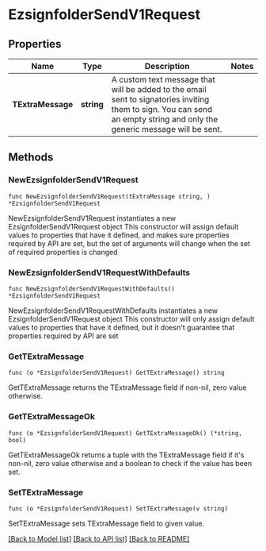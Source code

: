 # EzsignfolderSendV1Request

## Properties

Name | Type | Description | Notes
------------ | ------------- | ------------- | -------------
**TExtraMessage** | **string** | A custom text message that will be added to the email sent to signatories inviting them to sign.  You can send an empty string and only the generic message will be sent. | 

## Methods

### NewEzsignfolderSendV1Request

`func NewEzsignfolderSendV1Request(tExtraMessage string, ) *EzsignfolderSendV1Request`

NewEzsignfolderSendV1Request instantiates a new EzsignfolderSendV1Request object
This constructor will assign default values to properties that have it defined,
and makes sure properties required by API are set, but the set of arguments
will change when the set of required properties is changed

### NewEzsignfolderSendV1RequestWithDefaults

`func NewEzsignfolderSendV1RequestWithDefaults() *EzsignfolderSendV1Request`

NewEzsignfolderSendV1RequestWithDefaults instantiates a new EzsignfolderSendV1Request object
This constructor will only assign default values to properties that have it defined,
but it doesn't guarantee that properties required by API are set

### GetTExtraMessage

`func (o *EzsignfolderSendV1Request) GetTExtraMessage() string`

GetTExtraMessage returns the TExtraMessage field if non-nil, zero value otherwise.

### GetTExtraMessageOk

`func (o *EzsignfolderSendV1Request) GetTExtraMessageOk() (*string, bool)`

GetTExtraMessageOk returns a tuple with the TExtraMessage field if it's non-nil, zero value otherwise
and a boolean to check if the value has been set.

### SetTExtraMessage

`func (o *EzsignfolderSendV1Request) SetTExtraMessage(v string)`

SetTExtraMessage sets TExtraMessage field to given value.



[[Back to Model list]](../README.md#documentation-for-models) [[Back to API list]](../README.md#documentation-for-api-endpoints) [[Back to README]](../README.md)


